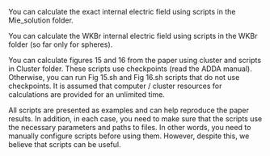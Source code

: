 You can calculate the exact internal electric field using scripts in the Mie_solution folder.

You can calculate the WKBr internal electric field using scripts in the WKBr folder (so far only for spheres).

You can calculate figures 15 and 16 from the paper using cluster and scripts in Cluster folder. These scripts use checkpoints (read the ADDA manual). Otherwise, you can run Fig 15.sh and Fig 16.sh scripts that do not use checkpoints. It is assumed that computer / cluster resources for calculations are provided for an unlimited time.

All scripts are presented as examples and can help reproduce the paper results. In addition, in each case, you need to make sure that the scripts use the necessary parameters and paths to files. In other words, you need to manually configure scripts before using them. However, despite this, we believe that scripts can be useful.
